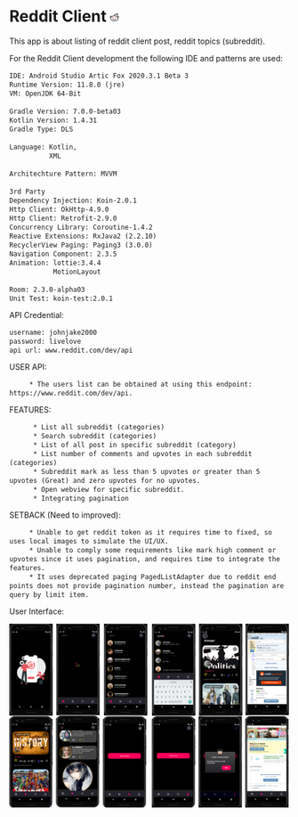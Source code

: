 # Reddit Client ![alt text](https://github.com/johnjake/reddit/blob/master/reddit_icon.png)

This app is about listing of reddit client post, reddit topics (subreddit). 

For the Reddit Client development the following IDE and patterns are used: 


    IDE: Android Studio Artic Fox 2020.3.1 Beta 3
    Runtime Version: 11.8.0 (jre)
    VM: OpenJDK 64-Bit

    Gradle Version: 7.0.0-beta03
    Kotlin Version: 1.4.31
    Gradle Type: DLS

    Language: Kotlin,
              XML

    Architechture Pattern: MVVM
    
    3rd Party
    Dependency Injection: Koin-2.0.1
    Http Client: OkHttp-4.9.0
    Http Client: Retrofit-2.9.0
    Concurrency Library: Coroutine-1.4.2
    Reactive Extensions: RxJava2 (2.2.10)
    RecyclerView Paging: Paging3 (3.0.0)
    Navigation Component: 2.3.5
    Animation: lottie:3.4.4
               MotionLayout
    
    Room: 2.3.0-alpha03
    Unit Test: koin-test:2.0.1
    
  
   API Credential:
   
    username: johnjake2000
    password: livelove
    api url: www.reddit.com/dev/api
    
    
USER API: 
         
         * The users list can be obtained at using this endpoint: https://www.reddit.com/dev/api. 

FEATURES: 
          
          * List all subreddit (categories)
          * Search subreddit (categories)
          * List of all post in specific subreddit (category)
          * List number of comments and upvotes in each subreddit (categories)
          * Subreddit mark as less than 5 upvotes or greater than 5 upvotes (Great) and zero upvotes for no upvotes.
          * Open webview for specific subreddit.
          * Integrating pagination
          
SETBACK (Need to improved): 
       
         * Unable to get reddit token as it requires time to fixed, so uses local images to simulate the UI/UX. 
         * Unable to comply some requirements like mark high comment or upvotes since it uses pagination, and requires time to integrate the features.
         * It uses deprecated paging PagedListAdapter due to reddit end points does not provide pagination number, instead the pagination are query by limit item. 

   User Interface:
   
  ![alt text](https://github.com/johnjake/reddit/blob/master/reddit.png)



